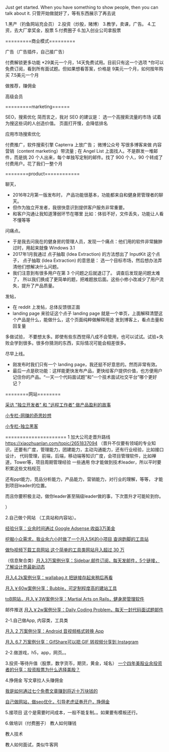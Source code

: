 Just get started. When you have something to show people, then you can talk about it.
只管开始做就好了，等有东西展示了再去说

1.黑产（钓鱼网站充会员）
2.投资（炒股，赌博）
3.教学，卖课，广告。
4.工资，去大厂拿奖金，股票
5.付费圈子
6.加入创业公司拿股票

=========商业模式=========

广告（广告插件，自己接广告）

付费解锁更多功能 
*29美元一个月，14天免费试用。目前只有这一个选项
*你可以免费订阅，看到所有面试题。但如果想看答案，价格是 9美元一个月，如何按年购买 7.5美元一个月

做推荐，赚佣金

高级会员

=========marketing======

SEO，搜索优化 简而言之，我对 SEO 的建议是： 选一个高搜索流量的市场 试着为搜这些词的人创造价值。
 页面打开慢，会降低排名

应用市场搜索优化

付费推广，软件搜索引擎 Capterra 上放广告；
微博公众号  写很多博客来做 内容营销（content marketing）带流量 ;
在 Angel List 上面找人。不是群发一堆邮件，而是挑 20 个人出来，每个单独写定制的邮件。找了 900 个人，90 个转成了付费用户。花了我们一整个月

========product============

聊天，
* 2016年2月第一版发布时， 产品功能很基本，功能都来自和健身房管理者的聊天。
* 但作为独立开发者，我很快意识到提供客户服务非常重要。 
* 和客户沟通让我知道薄弱环节在哪里 
比如：体验不好，文件丢失，功能让人看不懂等等

问痛点。

* 于是我去问我在的健身房的管理人员，发现一个痛点：他们用的软件非常臃肿过时，用起来就像 Windows 3.1
* 2017年1月我通过 点子抽取 (Idea Extraction) 的方法想出了 InputKit 这个点子， 
点子抽取 (Idea Extraction) 的意思是： 
选一个目标市场，然后想办法弄清他们想解决什么问题。
* 我们注意到有很多用户在第 3 个问题之后就退订了。
调查后发现是问题太难了，
所以我们换成了更简单的题，把难题放后面。这些小修小改减少了用户流失，提升了产品质量。



发帖，

* 在 reddit 上发帖，总体反馈很正面
* landing page 来验证这个点子
landing page 就是一个单页，上面解释清楚这个产品是什么，能做什么，这个页面纯粹做解释用途
发到博客上，看点击量和回复量

多做试验，
不要想太多。即使有些东西觉得八成不会管用，也可以试试。试验+失败会学到很多。很多你猜测的东西，实际情况可能会相差很多。

尽早上线。
* 刚发布时我们只有一个 landing page，我还挺不好意思的。然而非常有效。
* 最后一点是砍功能：这样能更快发布产品，更快给客户提供价值，也方便用户记住你的产品。“一天一个代码面试题”和”一个技术面试社交平台”哪个更好记？


========网站========

[采访 "独立开发者" 和 "远程工作者" 做产品盈利的故事](http://sideidea.com/)

[小专栏-网赚的奇思妙想](https://xiaozhuanlan.com/wangzhuan)

[小专栏-独立黑客](https://xiaozhuanlan.com/sideidea)




=====================
1 加大公司走晋升路线
https://xiaozhuanlan.com/topic/2651837094
（晋升不仅要有领域的专业知识，还要有广度，管理能力，团建能力，主动沟通能力，还有行业经验，比如接口设计，
 代码管理，前端，后端，移动端等知识广度，会项目管理软件，比如禅道，Tower等，项目周期管理经验
 一些通用
 你才能做到技术leader，所以平时要积累这些文档规范
 
 还有ppt能力，竞品分析能力，产品能力，营销能力，对行业的理解，等等，
 才能到项目leader的位置。
 
 而且你要积极主动，做你leader甚至隔级leader做的事，下次晋升才可能轮到你。
 
）

2.自己做个网站   （工具站和内容站）。

[经验分享：业余时间通过 Google Adsense 收益3万美金](https://xiaozhuanlan.com/topic/9153682074)

[挖掘小众需求，我业余六小时做了一个月入5K的小项目 查询韵脚的工具站](https://xiaozhuanlan.com/topic/8139275460)

[做fb视频下载工具网站 这个简单的工具类网站月入超过 30 万](https://xiaozhuanlan.com/topic/3078264195)

（信息聚合类）[月入3万案例分享：Sidebar,邮件订阅，每天发邮件，5个链接，了解设计界最新动态](https://xiaozhuanlan.com/topic/8794235601)

[月入4.2k案例分享：wallabag.it 把链接存起来稍后再看](https://xiaozhuanlan.com/topic/7426590813)

[月入￥60w案例分享：Bubble，可定制程度高的建站工具](https://xiaozhuanlan.com/topic/6487013529)

[toB网站，月入￥3W案例分享：Martial Arts on Rails，健身房管理软件](https://xiaozhuanlan.com/topic/1768934520)

邮件推送
[月入￥2w案例分享：Daily Coding Problem，每天一封代码面试题邮件](https://xiaozhuanlan.com/topic/4653908721)


2-1.自己做App, 内容类，工具类

[月入 2 万案例分享：Android 音视频格式转换 App](https://xiaozhuanlan.com/topic/0876392541)

[月入 6.7 万案例分享：GifShare可以把 GIF 转视频分享到 Instagram](https://xiaozhuanlan.com/topic/8917406325)


2-2.做游戏，h5，app，网页。。


3.投资-等待升值（股票，数字货币，期货，黄金，域名）
[一个四年美股业余投资者的分享：投资股票为什么选择美股？](https://zhuanlan.zhihu.com/p/25097920)


4.挣佣金
写文章拉人头赚佣金

[我是如何通过七个免费文章赚到将近十万块钱的](https://xiaozhuanlan.com/topic/5143786920)

[自己做网站，做seo优化，引导老虎证券开户，挣佣金](https://xiaozhuanlan.com/topic/7329456180)

5.接项目
这个是需要时间成本，一般不能复制。。如果要有模板还行。


6.做培训（付费圈子）
教人如何赚钱

教人技术

教人如何面试，类似牛客网
